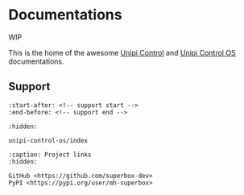 # Documentations

WIP

This is the home of the awesome [Unipi Control](https://github.com/superbox-dev/unipi-control) and [Unipi Control OS](https://github.com/superbox-dev/unipi-control-os) documentations.

## Support

```{include} ../projects/.github/profile/README.md
:start-after: <!-- support start -->
:end-before: <!-- support end -->
```

```{toctree}
:hidden:

unipi-control-os/index
```

```{toctree}
:caption: Project links
:hidden:

GitHub <https://github.com/superbox-dev>
PyPI <https://pypi.org/user/mh-superbox>
```

